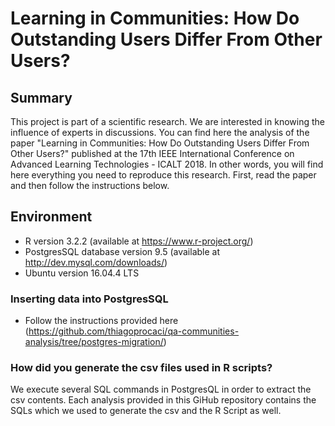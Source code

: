 # Learning in Communities: How Do Outstanding Users Differ From Other Users?

## Summary
This project is part of a scientific research. We are interested in knowing the influence of experts in discussions.
You can find here the analysis of the paper "Learning in Communities: How Do Outstanding Users Differ From Other Users?" published at the 17th IEEE International Conference on Advanced Learning Technologies - ICALT 2018.
In other words, you will find here everything you need to reproduce this research.
First, read the paper and then follow the instructions below.

## Environment
- R version 3.2.2 (available at https://www.r-project.org/)
- PostgresSQL database version 9.5 (available at http://dev.mysql.com/downloads/)
- Ubuntu version 16.04.4 LTS

### Inserting data into PostgresSQL
- Follow the instructions provided here (https://github.com/thiagoprocaci/qa-communities-analysis/tree/postgres-migration/)

### How did you generate the csv files used in R scripts?

We execute several SQL commands in PostgresQL in order to extract the csv contents.
Each analysis provided in this GiHub repository contains the SQLs which we used to generate the csv and the R Script as well.

